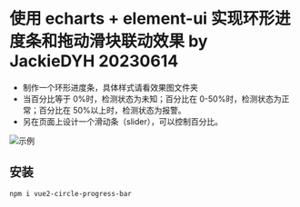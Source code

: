 # 使用 echarts + element-ui 实现环形进度条和拖动滑块联动效果 by JackieDYH 20230614

- 制作一个环形进度条，具体样式请看效果图文件夹
- 当百分比等于 0%时，检测状态为未知；百分比在 0-50%时，检测状态为正常；百分比在 50%以上时，检测状态为报警。
- 另在页面上设计一个滑动条（slider），可以控制百分比。

![示例](https://img-blog.csdnimg.cn/6408745254394a2a986bc12ddbf47bb8.gif)

## 安装

```
npm i vue2-circle-progress-bar
```
